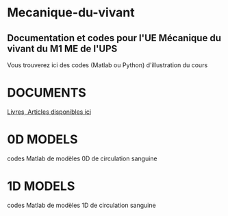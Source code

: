 # Mecanique-du-vivant
Documentation et codes pour l'UE Mécanique du vivant du M1 ME de l'UPS
----------------------------------------------------------------------

Vous trouverez ici des codes (Matlab ou Python) d'illustration du cours

# DOCUMENTS
[Livres, Articles disponibles ici](https://www.dropbox.com/sh/ipfdfq2ly4bpoxs/AACzEPJskqzyzTEyYm4CnKdBa?dl=0)

# 0D MODELS
codes Matlab de modèles 0D de circulation sanguine

# 1D MODELS
codes Matlab de modèles 1D de circulation sanguine
